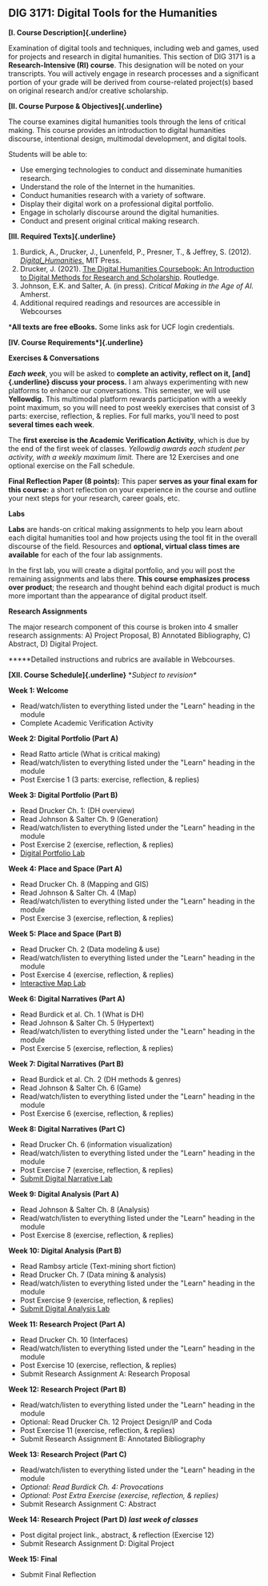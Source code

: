 ## DIG 3171: Digital Tools for the Humanities

**[I. Course Description]{.underline}**

Examination of digital tools and techniques, including web and games,
used for projects and research in digital humanities. This section of
DIG 3171 is a **Research-Intensive (RI) course**. This designation will
be noted on your transcripts. You will actively engage in research
processes and a significant portion of your grade will be derived from
course-related project(s) based on original research and/or creative
scholarship.

**[II. Course Purpose & Objectives]{.underline}**

The course examines digital humanities tools through the lens of
critical making. This course provides an introduction to digital
humanities discourse, intentional design, multimodal development, and
digital tools.

Students will be able to:

-   Use emerging technologies to conduct and disseminate humanities
    research.
-   Understand the role of the Internet in the humanities.
-   Conduct humanities research with a variety of software.
-   Display their digital work on a professional digital portfolio.
-   Engage in scholarly discourse around the digital humanities.
-   Conduct and present original critical making research.

**[III. Required Texts]{.underline}**

1.  Burdick, A., Drucker, J., Lunenfeld, P., Presner, T., & Jeffrey, S.
    (2012).
    [*Digital_Humanities.*](https://mitpress.mit.edu/books/digitalhumanities)
    MIT Press.
2.  Drucker, J. (2021). [The Digital Humanities Coursebook: An
    Introduction to Digital Methods for Research and
    Scholarship](https://accounts.taylorfrancis.com/identity/#/login?authorize=true&client_id=1e4a7127d79e837214ba643156e37f599d0c2cd15c69d1b2d31cdcf9ee2279d0&response_type=code&scope=mail&redirect_uri=https:%2F%2Fwww.taylorfrancis.com%2Flogin%2Fcallback&state=eyJjdXJyZW50VXJsIjoiaHR0cHM6Ly93d3cudGF5bG9yZnJhbmNpcy5jb20vYm9va3MvbW9uby8xMC40MzI0Lzk3ODEwMDMxMDY1MzEvZGlnaXRhbC1odW1hbml0aWVzLWNvdXJzZWJvb2stam9oYW5uYS1kcnVja2VyIn0%3D&brand=ubx).
    Routledge.
3.  Johnson, E.K. and Salter, A. (in press). *Critical Making in the Age
    of AI.* Amherst.
4.  Additional required readings and resources are accessible in
    Webcourses

***All texts are free eBooks.** Some links ask for UCF login
credentials.

**[IV. Course Requirements\*]{.underline}**

**Exercises & Conversations**

***Each week***, you will be asked to **complete an activity, reflect on
it, [and]{.underline} discuss your process.** I am always experimenting
with new platforms to enhance our conversations. This semester, we will
use **Yellowdig.** This multimodal platform rewards participation with a
weekly point maximum, so you will need to post weekly exercises that
consist of 3 parts: exercise, reflection, & replies. For full marks,
you'll need to post **several times each week**.

The **first exercise is the Academic Verification Activity**, which is
due by the end of the first week of classes. *Yellowdig awards each
student per activity, with a weekly maximum limit.* There are 12
Exercises and one optional exercise on the Fall schedule.

**Final Reflection Paper (8 points):** This paper **serves as your final
exam for this course:** a short reflection on your experience in the
course and outline your next steps for your research, career goals, etc.

**Labs**

**Labs** are hands-on critical making assignments to help you learn
about each digital humanities tool and how projects using the tool fit
in the overall discourse of the field. Resources and **optional, virtual
class times are available** for each of the four lab assignments.

In the first lab, you will create a digital portfolio, and you will post
the remaining assignments and labs there. **This course emphasizes
process over product**; the research and thought behind each digital
product is much more important than the appearance of digital product
itself.

**Research Assignments**

The major research component of this course is broken into 4 smaller
research assignments: A) Project Proposal, B) Annotated Bibliography, C)
Abstract, D) Digital Project.

**\***Detailed instructions and rubrics are available in Webcourses.

**[XII. Course Schedule]{.underline}** \**Subject to revision\**

**Week 1: Welcome** 

-   Read/watch/listen to everything listed under the "Learn" heading in
    the module
-   Complete Academic Verification Activity

**Week 2: Digital Portfolio (Part A)** 

-   Read Ratto article (What is critical making)
-   Read/watch/listen to everything listed under the "Learn" heading in
    the module
-   Post Exercise 1 (3 parts: exercise, reflection, & replies)

**Week 3: Digital Portfolio (Part B)** 

-   Read Drucker Ch. 1: (DH overview)
-   Read Johnson & Salter Ch. 9 (Generation)
-   Read/watch/listen to everything listed under the "Learn" heading in
    the module
-   Post Exercise 2 (exercise, reflection, & replies)
-   [Digital Portfolio Lab](labone.md)

**Week 4: Place and Space (Part A)** 

-   Read Drucker Ch. 8 (Mapping and GIS)
-   Read Johnson & Salter Ch. 4 (Map)
-   Read/watch/listen to everything listed under the "Learn" heading in
    the module
-   Post Exercise 3 (exercise, reflection, & replies)

**Week 5: Place and Space (Part B)** 

-   Read Drucker Ch. 2 (Data modeling & use)
-   Read/watch/listen to everything listed under the "Learn" heading in
    the module
-   Post Exercise 4 (exercise, reflection, & replies)
-   [Interactive Map Lab](labtwo.md)

**Week 6: Digital Narratives (Part A)** 

-   Read Burdick et al. Ch. 1 (What is DH)
-   Read Johnson & Salter Ch. 5 (Hypertext)
-   Read/watch/listen to everything listed under the "Learn" heading in
    the module
-   Post Exercise 5 (exercise, reflection, & replies)

**Week 7: Digital Narratives (Part B)** 

-   Read Burdick et al. Ch. 2 (DH methods & genres)
-   Read Johnson & Salter Ch. 6 (Game)
-   Read/watch/listen to everything listed under the "Learn" heading in
    the module
-   Post Exercise 6 (exercise, reflection, & replies)

**Week 8: Digital Narratives (Part C)** 

-   Read Drucker Ch. 6 (information visualization)
-   Read/watch/listen to everything listed under the "Learn" heading in
    the module
-   Post Exercise 7 (exercise, reflection, & replies)
-   [Submit Digital Narrative Lab](labthree.md)

**Week 9: Digital Analysis (Part A)** 

-   Read Johnson & Salter Ch. 8 (Analysis)
-   Read/watch/listen to everything listed under the "Learn" heading in
    the module
-   Post Exercise 8 (exercise, reflection, & replies)

**Week 10: Digital Analysis (Part B)** 

-   Read Rambsy article (Text-mining short fiction)
-   Read Drucker Ch. 7 (Data mining & analysis)
-   Read/watch/listen to everything listed under the "Learn" heading in
    the module
-   Post Exercise 9 (exercise, reflection, & replies)
-   [Submit Digital Analysis Lab](labfour.md)

**Week 11: Research Project (Part A)** 

-   Read Drucker Ch. 10 (Interfaces)
-   Read/watch/listen to everything listed under the "Learn" heading in
    the module
-   Post Exercise 10 (exercise, reflection, & replies)
-   Submit Research Assignment A: Research Proposal

**Week 12: Research Project (Part B)** 

-   Read/watch/listen to everything listed under the "Learn" heading in
    the module
-   Optional: Read Drucker Ch. 12 Project Design/IP and Coda
-   Post Exercise 11 (exercise, reflection, & replies)
-   Submit Research Assignment B: Annotated Bibliography

**Week 13: Research Project (Part C)** 

-   Read/watch/listen to everything listed under the "Learn" heading in
    the module
-   *Optional: Read Burdick Ch. 4: Provocations*
-   *Optional: Post Extra Exercise (exercise, reflection, & replies)*
-   Submit Research Assignment C: Abstract

**Week 14: Research Project (Part D)** ***last week of classes***

-   Post digital project link., abstract, & reflection (Exercise 12)
-   Submit Research Assignment D: Digital Project

**Week 15: Final**

-   Submit Final Reflection
